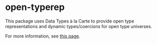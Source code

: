 open-typerep
============

This package uses Data Types à la Carte to provide open type representations and dynamic types/coercions for open type universes.

For more information, see [this page](http://hackage.haskell.org/package/open-typerep).
